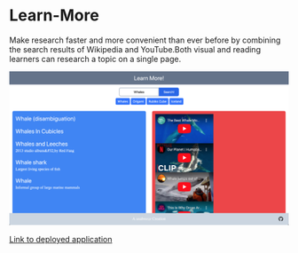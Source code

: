 # Learn-More

Make research faster and more convenient than ever before by combining the search results of Wikipedia and YouTube.Both visual and reading learners can research a topic on a single page.

![Picture of Learn More application](/assets/img/README.png "Learn More")

[Link to deployed application](https://whirlwindraven.github.io/Learn-More/)
